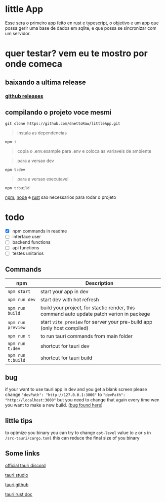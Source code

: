 # little App

Esse sera o primeiro app feito en rust e typescript, o objetivo e um app que possa gerir uma base de dados em sqlite, e que possa se sincronizar com um servidor.

# quer testar? vem eu te mostro por onde comeca

## baixando a ultima release

### [github releases](https://github.com/dnettoRaw/littleApp/releases)

## compilando o projeto voce mesmi

    git clone https://github.com/dnettoRaw/littleApp.git

> instala as dependencias

    npm i

> copia o .env.example para .env e coloca as variaveis de ambiente 

> para a versao dev 

    npm t:dev

> para a versao executavel

    npm t:build
 
[npm](https://www.npmjs.com/), [node](https://nodejs.org/en/) e [rust](https://www.rust-lang.org/pt-BR/) sao necessarios para rodar o projeto

# todo
- [x] npm commands in readme 
- [ ] interface user 
- [ ] backend functions
- [ ] api functions
- [ ] testes unitarios

## Commands
| npm              |                    Description                    |
|------------------|---------------------------------------------------|
|`npm start`       |  start your app in dev
|`npm run dev`     |  start dev with hot refresh
|`npm run build`   |  build your project, for stactic render, this command auto update patch verion in packege
|`npm run preview` |  start `vite preview` for server your pre-build app (only host compiled)      
|`npm run t`       |  to run tauri commands from main folder
|`npm run t:dev`   |  shortcut for tauri dev
|`npm run t:build` |  shortcut for tauri build

## bug

if your want to use tauri app in dev and you get a blank screen please change `"devPath": "http://127.0.0.1:3000"` to `"devPath": "http://localhost:3000"` but you need to change that again every time wen you want to make a new build. ([bug found here](https://github.com/tauri-apps/tauri/issues/1140#issuecomment-848874865))

## little tips

to optmize you binary you can try to change `opt-level` value to `z` or `s` in `/src-tauri/cargo.toml` this can reduce the final size of you binary 

## Some links

[official tauri discord](https://discord.gg/tauri)

[tauri studio](https://tauri.studio)

[tauri github](https://github.com/tauri-apps)

[tauri rust doc](https://docs.rs/tauri/1.0.0-rc.3/tauri/index.html)
